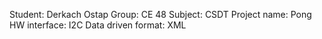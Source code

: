 Student: Derkach Ostap Group: CE 48 Subject: CSDT
Project name: Pong
HW interface:  I2C 
Data driven format: XML
